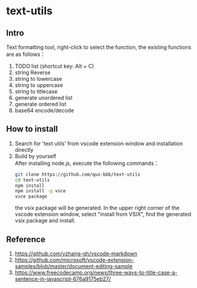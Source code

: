 # text-utils

## Intro

Text formatting tool, right-click to select the function, the existing functions are as follows：  
1. TODO list (shortcut key: Alt + C)
2. string Reverse
3. string to lowercase
4. string to uppercase
5. string to titlecase
6. generate unordered list
7. generate ordered list
8. base64 encode/decode


## How to install
1. Search for 'text utils' from vscode extension window and installation directly  
2. Build by yourself  
   After installing node.js, execute the following commands：
   ```sh
   git clone https://github.com/qux-bbb/text-utils
   cd text-utils
   npm install
   npm install -g vsce
   vsce package
   ```
   the vsix package will be generated. In the upper right corner of the vscode extension window, select "install from VSIX", find the generated vsix package and install.  

## Reference
1. https://github.com/yzhang-gh/vscode-markdown  
2. https://github.com/microsoft/vscode-extension-samples/blob/master/document-editing-sample  
3. https://www.freecodecamp.org/news/three-ways-to-title-case-a-sentence-in-javascript-676a9175eb27/  